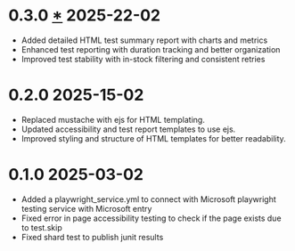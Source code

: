 # 0.3.0 [\*](https://github.com/effiziente1/playwrightSample/pull/2) 2025-22-02

- Added detailed HTML test summary report with charts and metrics
- Enhanced test reporting with duration tracking and better organization
- Improved test stability with in-stock filtering and consistent retries

# 0.2.0 2025-15-02

- Replaced mustache with ejs for HTML templating.
- Updated accessibility and test report templates to use ejs.
- Improved styling and structure of HTML templates for better readability.

# 0.1.0 2025-03-02

- Added a playwright_service.yml to connect with Microsoft playwright testing service with Microsoft entry
- Fixed error in page accessibility testing to check if the page exists due to test.skip
- Fixed shard test to publish junit results

